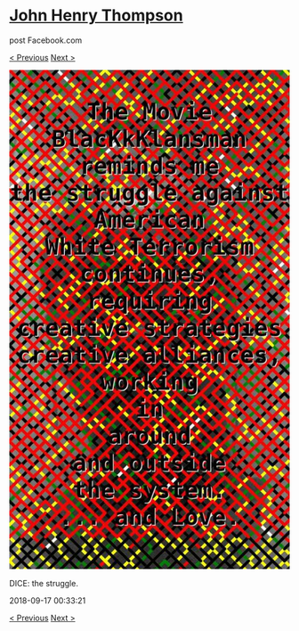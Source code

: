# [John Henry Thompson](../README.md)
post Facebook.com

[< Previous](2018-09-17-1.md) [Next >](2018-09-17-3.md)

[![](../media/2018-09-17/Timeline-Photos-DICE-the-struggle.jpg)](../README.md)

DICE: the struggle.

2018-09-17 00:33:21

[< Previous](2018-09-17-1.md) [Next >](2018-09-17-3.md)